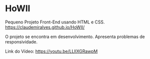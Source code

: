 # HoWII
Pequeno Projeto Front-End usando HTML e CSS.
https://claudemiralves.github.io/HoWII/

O projeto se encontra em desenvolvimento. Apresenta problemas de responsividade.

Link do Vídeo: https://youtu.be/LLIlXGRawpM
